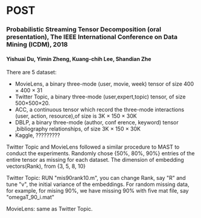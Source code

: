 # POST
### Probabilistic Streaming Tensor Decomposition (oral presentation), The IEEE International Conference on Data Mining (ICDM), 2018
#### Yishuai Du, Yimin Zheng, Kuang-chih Lee, Shandian Zhe



There are 5 dataset:


* MovieLens, a binary three-mode (user, movie, week) tensor of size 400 × 400 × 31
* Twitter Topic, a binary three-mode (user,expert,topic) tensor, of size 500×500×20. 
* ACC, a continuous tensor which record the three-mode interactions (user, action, resource),of size is 3K × 150 × 30K
* DBLP, a binary three-mode (author, conf erence, keyword) tensor ,bibliography relationships, of size 3K × 150 × 30K
* Kaggle, ?????????


Twitter Topic and MovieLens followed a similar procedure to MAST to conduct the experiments. 
Randomly chose {50%, 80%, 90%} entries of the entire tensor as missing for each dataset.
The dimension of embedding vectors(Rank), from {3, 5, 8, 10}


Twitter Topic: RUN "mis90rank10.m", you can change Rank, say "R" and tune "v", the initial variance of the embeddings.
For random missing data, for example, for mising 90%, we have missing 90% with five mat file, say "omegaT_90_i.mat"

MovieLens: same as Twitter Topic.



